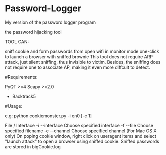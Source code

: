 # Password-Logger
My version of the password logger program

the password hijacking tool

TOOL CAN:

sniff cookie and form passwords from open wifi in monitor mode
one-click to launch a browser with sniffed brownie
This tool does not require ARP attack, just silent sniffing, thus invisible to victim. Besides, the sniffing does not require one to associate AP, making it even more diffcult to detect.

#Requirements:

PyQT >=4
Scapy >=2.0
* Backtrack5 

#Usage:

e.g: python cookiemonster.py -i en0 [-c 1]

File / Interface
    -i --interface <interface>    Choose specified interface
    -f --file <filename>         Choose specified filename
    -c --channel <channel>      Choose specified channel (For Mac OS X only)
On poping cookie window, right click on useragent items and select "launch attack" to open a browser using sniffed cookie. Sniffed passwords are stored in bigCookie.log

